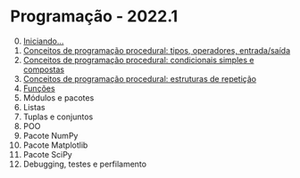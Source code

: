 # Programação - 2022.1

0. [Iniciando...](prog_aulas/prog_inicio.md)
1. [Conceitos de programação procedural: tipos, operadores, entrada/saída](prog_aulas/prog_conceitos1.md) 
2. [Conceitos de programação procedural: condicionais simples e compostas](prog_aulas/prog_conceitos2.md)
3. [Conceitos de programação procedural: estruturas de repetição](prog_aulas/prog_conceitos3.md)
4. [Funções](prog_aulas/prog_funcoes.md)
5. Módulos e pacotes
6. Listas
7. Tuplas e conjuntos
8. POO
9. Pacote NumPy
10. Pacote Matplotlib
11. Pacote SciPy
12. Debugging, testes e perfilamento
